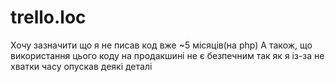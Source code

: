 # trello.loc
Хочу зазначити що я не писав код вже ~5 місяців(на php)
А також, що використання цього коду на продакшині не є безпечним
так як я із-за не хватки часу опускав деякі деталі